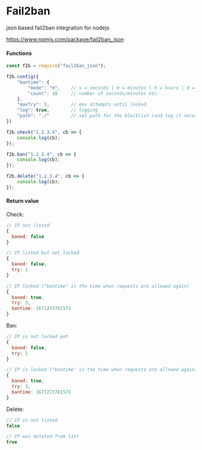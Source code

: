 # Fail2ban
json based fail2ban integration for nodejs

https://www.npmjs.com/package/fail2ban_json


#### Functions
```js
const f2b = require("fail2ban_json");

f2b.config({
    "bantime": {
        "mode": "m",    // s = seconds | m = minutes | h = hours | d = days
        "count": 10     // number of seconds/minutes etc.
    },
    "maxTry": 3,        // max attempts until locked
    "log": true,        // logging
    "path": "./"        // set path for the blocklist (and log if necessary)
})

f2b.check("1.2.3.4", cb => {
    console.log(cb);
});

f2b.ban("1.2.3.4", cb => {
    console.log(cb);
});

f2b.delete("1.2.3.4", cb => {
    console.log(cb);
});
```

#### Return value

Check:
```js
// IP not listed
{
  baned: false
}

// IP listed but not locked
{
  baned: false,
  try: 1
}

// IP locked ("bantime" is the time when requests are allowed again)
{
  baned: true,
  try: 3,
  bantime: 1671273781571
}
```

Ban:
```js
// IP is not locked yet
{
  baned: false,
  try: 1
}

// IP is locked ("bantime" is the time when requests are allowed again)
{
  baned: true,
  try: 3,
  bantime: 1671273781571
}
```

Delete:
```js
// IP is not listed
false

// IP was deleted from list
true
```
